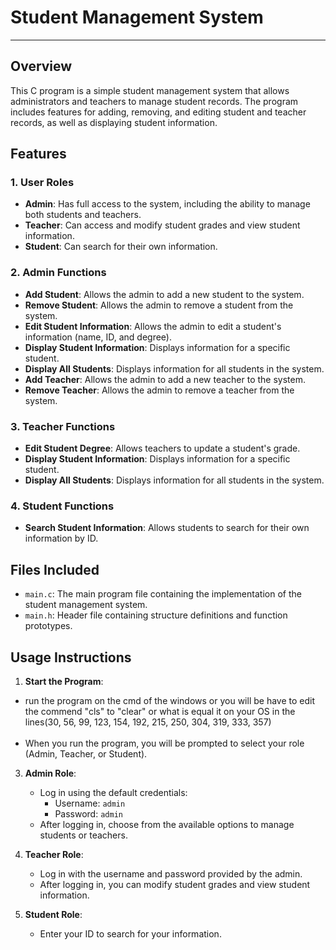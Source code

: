 # Student Management System
<hr/>

## Overview

This C program is a simple student management system that allows administrators and teachers to manage student records. The program includes features for adding, removing, and editing student and teacher records, as well as displaying student information. 

## Features

### 1. **User Roles**
   - **Admin**: Has full access to the system, including the ability to manage both students and teachers.
   - **Teacher**: Can access and modify student grades and view student information.
   - **Student**: Can search for their own information.

### 2. **Admin Functions**
   - **Add Student**: Allows the admin to add a new student to the system.
   - **Remove Student**: Allows the admin to remove a student from the system.
   - **Edit Student Information**: Allows the admin to edit a student's information (name, ID, and degree).
   - **Display Student Information**: Displays information for a specific student.
   - **Display All Students**: Displays information for all students in the system.
   - **Add Teacher**: Allows the admin to add a new teacher to the system.
   - **Remove Teacher**: Allows the admin to remove a teacher from the system.

### 3. **Teacher Functions**
   - **Edit Student Degree**: Allows teachers to update a student's grade.
   - **Display Student Information**: Displays information for a specific student.
   - **Display All Students**: Displays information for all students in the system.

### 4. **Student Functions**
   - **Search Student Information**: Allows students to search for their own information by ID.

## Files Included

- `main.c`: The main program file containing the implementation of the student management system.
- `main.h`: Header file containing structure definitions and function prototypes.


## Usage Instructions

1. **Start the Program**:<br/>
- run the program on the cmd of the windows or you will be have to edit the commend "cls" to "clear" or what is equal it on your OS in the lines(30, 56, 99, 123, 154, 192, 215, 250, 304, 319, 333, 357)<br/><br/>
- When you run the program, you will be prompted to select your role (Admin, Teacher, or Student).
   
3. **Admin Role**:
   - Log in using the default credentials:
     - Username: `admin`
     - Password: `admin`
   - After logging in, choose from the available options to manage students or teachers.

4. **Teacher Role**:
   - Log in with the username and password provided by the admin.
   - After logging in, you can modify student grades and view student information.

5. **Student Role**:
   - Enter your ID to search for your information.

